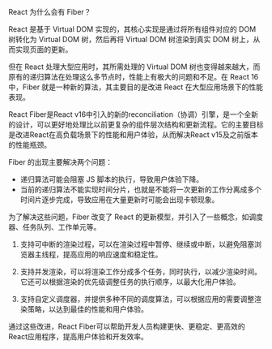 React 为什么会有 Fiber？

React 是基于 Virtual DOM 实现的，其核心实现是通过将所有组件对应的 DOM 树转化为 Virtual DOM 树，然后再将 Virtual DOM 树渲染到真实 DOM 树上，从而实现页面的更新。

但在 React 处理大型应用时，其所需处理的 Virtual DOM 树也变得越来越大，而原有的递归算法在处理这么多节点时，性能上有极大的问题和不足。在 React 16 中，Fiber 就是一种新的算法，其主要目的是改进 React 在大型应用场景下的性能表现。

React Fiber是React v16中引入的新的reconciliation（协调）引擎，是一个全新的设计，可以更好地处理比以前更复杂的组件层次结构和更新流程。它的主要目标是改进React在高负载场景下的性能和用户体验，从而解决React v15及之前版本的性能瓶颈。

Fiber 的出现主要解决两个问题：

- 递归算法可能会阻塞 JS 脚本的执行，导致用户体验下降。
- 当前的递归算法不能实现时间分片，也就是不能将一次更新的工作分离成多个时间片逐步完成，导致应用在大量更新时可能会出现卡顿现象。

为了解决这些问题，Fiber 改变了 React 的更新模型，并引入了一些概念，如调度器、任务队列、工作单元等。

1. 支持可中断的渲染过程，可以在渲染过程中暂停、继续或中断，以避免阻塞浏览器主线程，提高应用的响应速度和稳定性。

2. 支持并发渲染，可以将渲染工作分成多个任务，同时执行，以减少渲染时间。它还可以根据渲染的优先级调整任务的执行顺序，以最大化用户体验。

3. 支持自定义调度器，并提供多种不同的调度算法，可以根据应用的需要调整渲染策略，以达到最佳的性能和用户体验。

通过这些改进，React Fiber可以帮助开发人员构建更快、更稳定、更高效的React应用程序，提高用户体验和开发效率。
